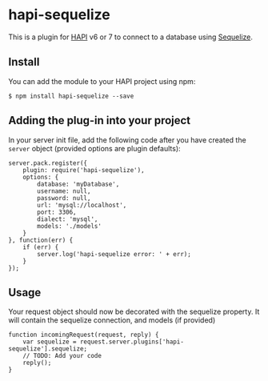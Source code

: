 # hapi-sequelize

This is a plugin for [HAPI](http://hapijs.com/) v6 or 7 to connect to a database using [Sequelize](http://sequelizejs.com/). 

## Install

You can add the module to your HAPI project using npm:

    $ npm install hapi-sequelize --save

## Adding the plug-in into your project

In your server init file, add the following code after you have created the `server` object (provided options are plugin defaults):

    server.pack.register({
        plugin: require('hapi-sequelize'),
        options: {
            database: 'myDatabase',
            username: null,
            password: null,
            url: 'mysql://localhost',
            port: 3306,
            dialect: 'mysql',
            models: './models'
        }
    }, function(err) {
        if (err) {
            server.log('hapi-sequelize error: ' + err);
        }
    });

## Usage

Your request object should now be decorated with the sequelize property. It will contain the sequelize connection, and models (if provided)

    function incomingRequest(request, reply) {
        var sequelize = request.server.plugins['hapi-sequelize'].sequelize;
        // TODO: Add your code
        reply();
    }